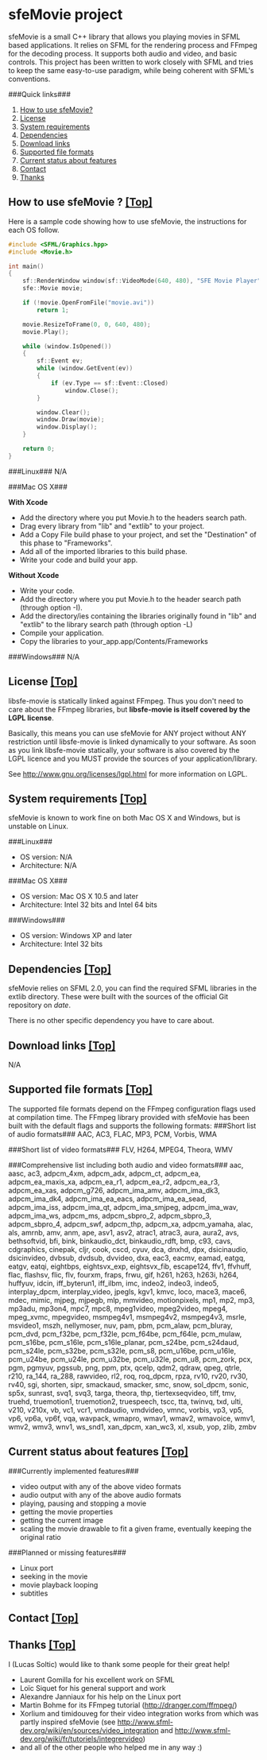 # sfeMovie project

sfeMovie is a small C++ library that allows you playing movies in SFML based applications. It relies on SFML for the rendering process and FFmpeg for the decoding process. It supports both audio and video, and basic controls. This project has been written to work closely with SFML and tries to keep the same easy-to-use paradigm,
while being coherent with SFML's conventions.

<!-- <a href="http://lucas.soltic.perso.esil.univmed.fr/img/sfemovie.png"><img src="http://lucas.soltic.perso.esil.univmed.fr/img/sfemovie.png" width="616" height="491"
title="Aperçu du film Sintel" alt="Aperçu du film Sintel"/></a> -->

###Quick links###

1. [How to use sfeMovie?](#howto)
2. [License](#license)
3. [System requirements](#requirements)
4. [Dependencies](#dependencies)
5. [Download links](#downloads)
6. [Supported file formats](#formats)
7. [Current status about features](#status)
8. [Contact](#contact)
9. [Thanks](#thanks)


## <a name="howto" />How to use sfeMovie ? [ [Top] ](#top)

Here is a sample code showing how to use sfeMovie, the instructions for each OS follow.

```cpp
#include <SFML/Graphics.hpp>
#include <Movie.h>

int main()
{
    sf::RenderWindow window(sf::VideoMode(640, 480), "SFE Movie Player");
    sfe::Movie movie;

    if (!movie.OpenFromFile("movie.avi"))
        return 1;

    movie.ResizeToFrame(0, 0, 640, 480);
    movie.Play();

    while (window.IsOpened())
    {
        sf::Event ev;
        while (window.GetEvent(ev))
        {
            if (ev.Type == sf::Event::Closed)
                window.Close();
        }

        window.Clear();
        window.Draw(movie);
        window.Display();
    }

    return 0;
}
```


###Linux###
N/A

###Mac OS X###


**With Xcode**

- Add the directory where you put Movie.h to the headers search path.
- Drag every library from "lib" and "extlib" to your project.
- Add a Copy File build phase to your project, and set the "Destination" of this phase to "Frameworks".
- Add all of the imported libraries to this build phase.
- Write your code and build your app.

**Without Xcode**

- Write your code.
- Add the directory where you put Movie.h to the header search path (through option -I).
- Add the directory/ies containing the libraries originally found in "lib" and "extlib" to the library search path (through option -L)
- Compile your application.
- Copy the libraries to your_app.app/Contents/Frameworks

###Windows###
N/A

## <a name="license" />License [ [Top] ](#top)

libsfe-movie is statically linked against FFmpeg. Thus you don't need to care about
the FFmpeg libraries, but **libsfe-movie is itself covered by the LGPL license**.

Basically, this means you can use sfeMovie for ANY project without ANY restriction until
libsfe-movie is linked dynamically to your software. As soon as you link libsfe-movie statically,
your software is also covered by the LGPL licence and you MUST provide the sources of your
application/library. 

See <http://www.gnu.org/licenses/lgpl.html> for more information on LGPL.

## <a name="requirements" />System requirements [ [Top] ](#top)
sfeMovie is known to work fine on both Mac OS X and Windows, but is unstable on Linux.

###Linux###
- OS version: N/A
- Architecture: N/A

###Mac OS X###
- OS version: Mac OS X 10.5 and later
- Architecture: Intel 32 bits and Intel 64 bits

###Windows###
- OS version: Windows XP and later
- Architecture: Intel 32 bits

## <a name="dependencies" />Dependencies [ [Top] ](#top)
sfeMovie relies on SFML 2.0, you can find the required SFML libraries in the extlib directory. These were built with the sources of the official Git repository on $date$.

There is no other specific dependency you have to care about.

## <a name="downloads" />Download links [ [Top] ](#top)
N/A

## <a name="formats" />Supported file formats [ [Top] ](#top)
The supported file formats depend on the FFmpeg configuration
flags used at compilation time.
The FFmpeg library provided with sfeMovie has been built with the default flags and supports the following formats:
###Short list of audio formats###
AAC, AC3, FLAC, MP3, PCM, Vorbis, WMA

###Short list of video formats###
FLV, H264, MPEG4, Theora, WMV

###Comprehensive list including both audio and video formats###
aac, aasc, ac3, adpcm_4xm, adpcm_adx, adpcm_ct, adpcm_ea, adpcm_ea_maxis_xa,
adpcm_ea_r1, adpcm_ea_r2, adpcm_ea_r3, adpcm_ea_xas, adpcm_g726, adpcm_ima_amv,
adpcm_ima_dk3, adpcm_ima_dk4, adpcm_ima_ea_eacs, adpcm_ima_ea_sead,
adpcm_ima_iss, adpcm_ima_qt, adpcm_ima_smjpeg, adpcm_ima_wav, adpcm_ima_ws,
adpcm_ms, adpcm_sbpro_2, adpcm_sbpro_3, adpcm_sbpro_4, adpcm_swf, adpcm_thp,
adpcm_xa, adpcm_yamaha, alac, als, amrnb, amv, anm, ape, asv1, asv2, atrac1,
atrac3, aura, aura2, avs, bethsoftvid, bfi, bink, binkaudio_dct, binkaudio_rdft,
bmp, c93, cavs, cdgraphics, cinepak, cljr, cook, cscd, cyuv, dca, dnxhd, dpx,
dsicinaudio, dsicinvideo, dvbsub, dvdsub, dvvideo, dxa, eac3, eacmv, eamad,
eatgq, eatgv, eatqi, eightbps, eightsvx_exp, eightsvx_fib, escape124, ffv1,
ffvhuff, flac, flashsv, flic, flv, fourxm, fraps, frwu, gif, h261, h263, h263i,
h264, huffyuv, idcin, iff_byterun1, iff_ilbm, imc, indeo2, indeo3, indeo5,
interplay_dpcm, interplay_video, jpegls, kgv1, kmvc, loco, mace3, mace6, mdec,
mimic, mjpeg, mjpegb, mlp, mmvideo, motionpixels, mp1, mp2, mp3, mp3adu, mp3on4,
mpc7, mpc8, mpeg1video, mpeg2video, mpeg4, mpeg_xvmc, mpegvideo, msmpeg4v1,
msmpeg4v2, msmpeg4v3, msrle, msvideo1, mszh, nellymoser, nuv, pam, pbm, pcm_alaw,
pcm_bluray, pcm_dvd, pcm_f32be, pcm_f32le, pcm_f64be, pcm_f64le, pcm_mulaw,
pcm_s16be, pcm_s16le, pcm_s16le_planar, pcm_s24be, pcm_s24daud, pcm_s24le,
pcm_s32be, pcm_s32le, pcm_s8, pcm_u16be, pcm_u16le, pcm_u24be, pcm_u24le,
pcm_u32be, pcm_u32le, pcm_u8, pcm_zork, pcx, pgm, pgmyuv, pgssub, png, ppm,
ptx, qcelp, qdm2, qdraw, qpeg, qtrle, r210, ra_144, ra_288, rawvideo, rl2, roq,
roq_dpcm, rpza, rv10, rv20, rv30, rv40, sgi, shorten, sipr, smackaud, smacker,
smc, snow, sol_dpcm, sonic, sp5x, sunrast, svq1, svq3, targa, theora, thp,
tiertexseqvideo, tiff, tmv, truehd, truemotion1, truemotion2, truespeech, tscc,
tta, twinvq, txd, ulti, v210, v210x, vb, vc1, vcr1, vmdaudio, vmdvideo, vmnc,
vorbis, vp3, vp5, vp6, vp6a, vp6f, vqa, wavpack, wmapro, wmav1, wmav2, wmavoice,
wmv1, wmv2, wmv3, wnv1, ws_snd1, xan_dpcm, xan_wc3, xl, xsub, yop, zlib, zmbv

## <a name="status" />Current status about features [ [Top] ](#top)
###Currently implemented features###
- video output with any of the above video formats
- audio output with any of the above audio formats
- playing, pausing and stopping a movie
- getting the movie properties
- getting the current image
- scaling the movie drawable to fit a given frame, eventually keeping the original ratio

###Planned or missing features###
- Linux port
- seeking in the movie
- movie playback looping
- subtitles

## <a name="contact" />Contact [ [Top] ](#top)
## <a name="thanks" />Thanks [ [Top] ](#top)
I (Lucas Soltic) would like to thank some people for their great help!

- Laurent Gomilla for his excellent work on SFML
- Loïc Siquet for his general support and work
- Alexandre Janniaux for his help on the Linux port
- Martin Bohme for its FFmpeg tutorial (http://dranger.com/ffmpeg/)
- Xorlium and timidouveg for their video integration works from which was partly inspired sfeMovie (see http://www.sfml-dev.org/wiki/en/sources/video_integration and http://www.sfml-dev.org/wiki/fr/tutoriels/integrervideo)
- and all of the other people who helped me in any way :) 